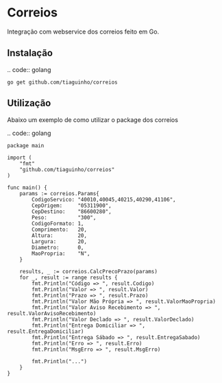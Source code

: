 Correios
========

Integração com webservice dos correios feito em Go.

Instalação
----------

.. code:: golang
	
	go get github.com/tiaguinho/correios

Utilização
----------

Abaixo um exemplo de como utilizar o package dos correios

.. code:: golang

	package main

	import (
		"fmt"
		"github.com/tiaguinho/correios"
	)

	func main() {
		params := correios.Params{
			CodigoServico: "40010,40045,40215,40290,41106",
			CepOrigem:     "05311900",
			CepDestino:    "86600280",
			Peso:          "300",
			CodigoFormato: 1,
			Comprimento:   20,
			Altura:        20,
			Largura:       20,
			Diametro:      0,
			MaoPropria:    "N",
		}

		results, _ := correios.CalcPrecoPrazo(params)
		for _, result := range results {
			fmt.Println("Código => ", result.Codigo)
			fmt.Println("Valor => ", result.Valor)
			fmt.Println("Prazo => ", result.Prazo)
			fmt.Println("Valor Mão Própria => ", result.ValorMaoPropria)
			fmt.Println("Valor Aviso Recebimento => ", result.ValorAvisoRecebimento)
			fmt.Println("Valor Declado => ", result.ValorDeclado)
			fmt.Println("Entrega Domiciliar => ", result.EntregaDomiciliar)
			fmt.Println("Entrega Sábado => ", result.EntregaSabado)
			fmt.Println("Erro => ", result.Erro)
			fmt.Println("MsgErro => ", result.MsgErro)

			fmt.Println("...")
		}
	}

